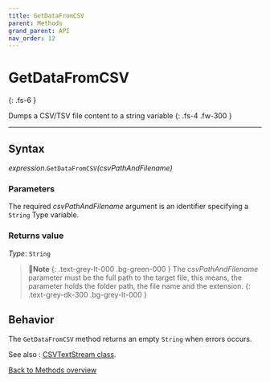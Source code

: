 ```yaml
---
title: GetDataFromCSV
parent: Methods
grand_parent: API
nav_order: 12
---
```


# GetDataFromCSV
{: .fs-6 }

Dumps a CSV/TSV file content to a string variable
{: .fs-4 .fw-300 }

---

## Syntax

*expression*.`GetDataFromCSV`*(csvPathAndFilename)*

### Parameters

The required *csvPathAndFilename* argument is an identifier specifying a `String` Type variable.

### Returns value

*Type*: `String`

>📝**Note**
>{: .text-grey-lt-000 .bg-green-000 }
>The *csvPathAndFilename* parameter must be the full path to the target file, this means, the parameter holds the folder path, the file name and the extension.
{: .text-grey-dk-300 .bg-grey-lt-000 }

## Behavior

The `GetDataFromCSV` method returns an empty `String` when errors occurs.

See also
: [CSVTextStream class](https://ws-garcia.github.io/VBA-CSV-interface/api/csvtextstream.html).

[Back to Methods overview](https://ws-garcia.github.io/VBA-CSV-interface/api/methods/)